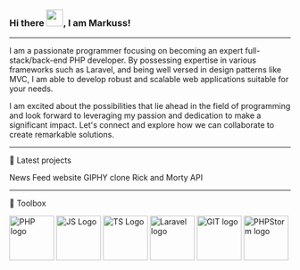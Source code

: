 ### Hi there <img src="https://raw.githubusercontent.com/MartinHeinz/MartinHeinz/master/wave.gif" width="30px">, I am Markuss!

---

I am a passionate programmer focusing on becoming an expert full-stack/back-end PHP developer. By possessing expertise in various frameworks such as Laravel, and being well versed in design patterns like MVC, I am able to develop robust and scalable web applications suitable for your needs. 

I am excited about the possibilities that lie ahead in the field of programming and look forward to leveraging my passion and dedication to make a significant impact. Let's connect and explore how we can collaborate to create remarkable solutions.

---

📘 Latest projects

News Feed website
GIPHY clone
Rick and Morty API

---

🧰 Toolbox

<img src="https://cdn.worldvectorlogo.com/logos/php-1.svg" alt="PHP logo" width="80" height="80"/> <img src="https://cdn.worldvectorlogo.com/logos/logo-javascript.svg" alt="JS Logo" width="80" height="80"/> <img src="https://cdn.worldvectorlogo.com/logos/typescript.svg" alt="TS Logo" width="80" height="80"/> <img src="https://cdn.worldvectorlogo.com/logos/laravel-2.svg" alt="Laravel logo" width="80" height="80"/> <img src="https://cdn.worldvectorlogo.com/logos/git-icon.svg" alt="GIT logo" width="80" height="80"/> <img src="https://cdn.worldvectorlogo.com/logos/phpstorm-1.svg" alt="PHPStorm logo" width="80" height="80"/>


